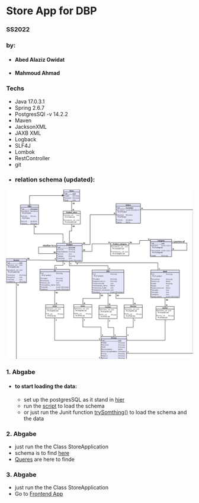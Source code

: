 # Store App for DBP

### SS2022

### by:

* #### Abed Alaziz Owidat
* #### Mahmoud Ahmad

### Techs

* Java 17.0.3.1
* Spring 2.6.7
* PostgresSQl -v 14.2.2
* Maven
* JacksonXML
* JAXB XML
* Logback
* SLF4J
* Lombok
* RestController
* git
* ### relation schema (updated):

![UML](src/main/resources/Part_2/media.png)

### 1. Abgabe

* #### to start loading the data:
    - set up the postgresSQL as it stand in [hier](src/main/resources/application.properties)
    - run the [script](src/main/resources/schema.sql) to load the schema
    - or just run the Junit function [trySomthing()](src/test/java/com/dpb/store/StoreApplicationTests.java) to load the
      schema and the data

### 2. Abgabe

- just run the the Class StoreApplication
- schema is to find [here](src/main/resources/schema.sql)
- [Queres](src/main/resources/Part_2/Part_2.md) are here to finde

### 3. Abgabe

- just run the the Class StoreApplication
- Go to [Frontend App](https://github.com/aowidat/DBP-Store-FrontEnd)